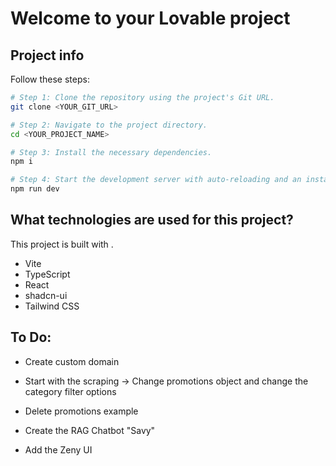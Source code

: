 # Welcome to your Lovable project

## Project info
Follow these steps:

```sh
# Step 1: Clone the repository using the project's Git URL.
git clone <YOUR_GIT_URL>

# Step 2: Navigate to the project directory.
cd <YOUR_PROJECT_NAME>

# Step 3: Install the necessary dependencies.
npm i

# Step 4: Start the development server with auto-reloading and an instant preview.
npm run dev
```

## What technologies are used for this project?

This project is built with .

- Vite
- TypeScript
- React
- shadcn-ui
- Tailwind CSS

## To Do:
- Create custom domain 

- Start with the scraping -> Change promotions object and change the category filter options
- Delete promotions example
- Create the RAG Chatbot "Savy"
- Add the Zeny UI